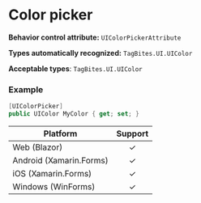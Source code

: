 # Color picker

**Behavior control attribute:**  `UIColorPickerAttribute`

**Types automatically recognized:** `TagBites.UI.UIColor`

**Acceptable types**: `TagBites.UI.UIColor`

### Example
```csharp
[UIColorPicker]
public UIColor MyColor { get; set; }
```

| Platform | Support | 
| -----------|:-------------:| 
| Web (Blazor) | &check; |
| Android (Xamarin.Forms) | &check; |
| iOS (Xamarin.Forms) | &check; |
| Windows (WinForms) | &check; |